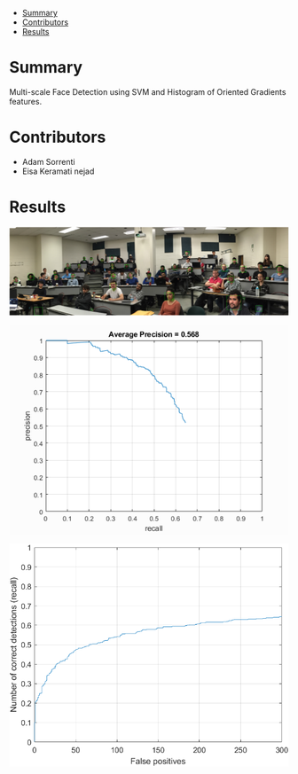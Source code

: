 - [Summary](#summary)
- [Contributors](#contributors)
- [Results](#results)

# Summary

Multi-scale Face Detection using SVM and Histogram of Oriented Gradients features.

# Contributors

- Adam Sorrenti
- Eisa Keramati nejad

# Results
![Class](https://github.com/mbrotos/Face-Detection-SVM-HOG/blob/main/code_and_images/class-classified.png "Class")

![Avg Precision](https://github.com/mbrotos/Face-Detection-SVM-HOG/blob/main/code_and_images/average_precision.png "Avg Precision")

![Recall](https://github.com/mbrotos/Face-Detection-SVM-HOG/blob/main/code_and_images/best-recall-falsepos.png "Recall")

